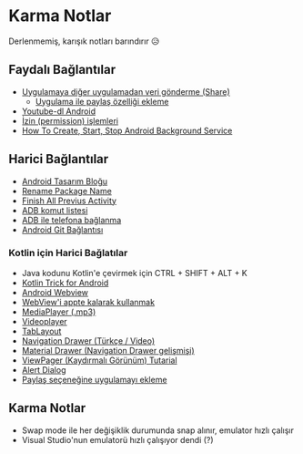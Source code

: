 # Karma Notlar

Derlenmemiş, karışık notları barındırır 😥

## Faydalı Bağlantılar

- [Uygulamaya diğer uygulamadan veri gönderme (Share)](https://developer.android.com/training/basics/intents/filters)
  - [Uygulama ile paylaş özelliği ekleme](https://blog.blundellapps.co.uk/add-your-app-to-the-android-menu/)
- [Youtube-dl Android](https://github.com/yausername/youtubedl-android)
- [İzin (permission) işlemleri](https://developer.android.com/training/permissions/requesting#kotlin)
- [How To Create, Start, Stop Android Background Service](https://www.dev2qa.com/how-to-create-start-stop-android-background-service/s)

## Harici Bağlantılar

- [Android Tasarım Bloğu](https://awsrh.blogspot.com/#)
- [Rename Package Name](https://stackoverflow.com/questions/16804093/rename-package-in-android-studio)
- [Finish All Previus Activity](https://stackoverflow.com/a/6330456/9770490)
- [ADB komut listesi](https://www.google.com.tr/url?sa=t&rct=j&q=&esrc=s&source=web&cd=1&cad=rja&uact=8&ved=2ahUKEwjN0LXv28fcAhVPalAKHSN6AIIQFjAAegQIABAB&url=https%3A%2F%2Fgist.github.com%2FPulimet%2F5013acf2cd5b28e55036c82c91bd56d8&usg=AOvVaw0QtLJ20OqCl3S4BR0S4BVe)
- [ADB ile telefona bağlanma](https://stackoverflow.com/questions/2604727/how-can-i-connect-to-android-with-adb-over-tcp)
- [Android Git Bağlantısı](https://code.tutsplus.com/tutorials/working-with-git-in-android-studio--cms-30514)

### Kotlin için Harici Bağlatılar

- Java kodunu Kotlin'e çevirmek için CTRL + SHIFT + ALT + K
- [Kotlin Trick for Android](https://antonioleiva.com/kotlin-awesome-tricks-for-android/)
- [Android Webview](https://www.mobapptuts.com/kotlin-on-android-webview-tutorial/)
- [WebView'i appte kalarak kullanmak](https://stackoverflow.com/questions/47872078/how-to-load-an-url-inside-a-webview-using-android-kotlin)
- [MediaPlayer (.mp3)](https://www.tutorialspoint.com/android/android_mediaplayer.htm)
- [Videoplayer](https://www.youtube.com/watch?v=7ICuG3k_NLw)
- [TabLayout](https://alexdunn.org/2017/07/11/android-kotlin-create-a-tablayout/)
- [Navigation Drawer (Türkçe / Video)](https://www.youtube.com/watch?v=aVmQBdbRhXE)
- [Material Drawer (Navigation Drawer gelişmişi)](https://github.com/zsmb13/MaterialDrawerKt)
- [ViewPager (Kaydırmalı Görünüm) Tutarial](https://www.raywenderlich.com/169774/viewpager-tutorial-android-getting-started-kotlin)
- [Alert Dialog](http://www.prandroid.com/2017/09/alert-dialog-box-in-android-using-kotlin.html)
- [Paylaş seçeneğine uygulamayı ekleme](https://blog.blundellapps.co.uk/add-your-app-to-the-android-menu/)



## Karma Notlar

- Swap mode ile her değişiklik durumunda snap alınır, emulator hızlı çalışır
- Visual Studio'nun emulatorü hızlı çalışıyor dendi (?)
